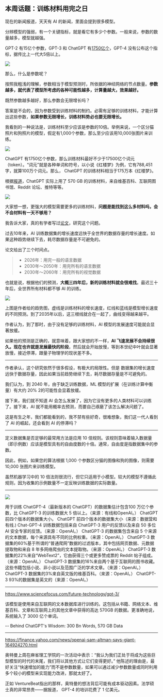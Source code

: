## 本周话题：训练材料用完之日

现在的新闻报道，天天有 AI 的新闻，里面会提到很多模型。

分辨模型的强弱，有一个关键指标，就是看它有多少个参数。一般来说，参数的数量越多，模型就越强。

GPT-2 有15亿个参数，GPT-3 和 ChatGPT 有[1750亿个](https://developer.nvidia.com/zh-cn/blog/openai-presents-gpt-3-a-175-billion-parameters-language-model/)，GPT-4 没有公布这个指标，据传比上一代大5倍以上。

![](https://cdn.beekka.com/blogimg/asset/202305/bg2023050303.webp)

那么，什么是参数呢？

按照我粗浅的理解，参数相当于模型预测时，所依据的神经网络的节点数量。**参数越多，就代表了模型所考虑的各种可能性越多，计算量越大，效果越好。**

既然参数越多越好，那么参数会无限增长吗？

答案是不会的，因为参数受到训练材料的制约。必需有足够的训练材料，才能计算出这些参数，**如果参数无限增长，训练材料势必也要无限增长。**

我看到的一种说法是，训练材料至少应该是参数的10倍。举例来说，一个区分猫照片和狗照片的模型，假定有1,000个参数，那么至少应该用10,000张图片来训练。 

![](https://cdn.beekka.com/blogimg/asset/202305/bg2023050305.webp)

ChatGPT 有1750亿个参数，那么训练材料最好不少于17500亿个词元（token）。“词元”就是各种单词和符号，以小说《红楼梦》为例，它有788,451字，就算100万个词元。那么， ChatGPT 的训练材料相当于175万本《红楼梦》。

根据[报道](https://www.sciencefocus.com/future-technology/gpt-3/)，ChatGPT 实际上用了 570 GB 的训练材料，来自维基百科、互联网图书馆、Reddit 论坛、推特等等。

![](https://cdn.beekka.com/blogimg/asset/202305/bg2023050306.webp)

大家想一想，更强大的模型需要更多的训练材料，**问题是能找到这么多材料吗，会不会材料有一天不够用？**

我告诉大家，真的有学者写过[论文](https://epochai.org/blog/will-we-run-out-of-ml-data-evidence-from-projecting-dataset)，研究这个问题。

过去10年来，AI 训练数据集的增长速度远快于全世界的数据存量的增长速度。如果这种趋势继续下去，耗尽数据存量是不可避免的。

论文给出了三个时间点。

> - 2026年：用完一般的语言数据
> - 2030年～2050年：用完所有的语言数据
> - 2030年～2060年：用完所有的视觉数据

也就是说，根据他们的预测，**大概三四年后，新的训练材料就会很难找**。最迟三十年后，全世界所有材料都不够 AI 的训练。

![](https://cdn.beekka.com/blogimg/asset/202305/bg2023050307.webp)

上图是作者给的趋势图，虚线是训练材料的增长速度，红线和蓝线是模型增长速度的不同预测。到了2035年以后，这三根线就合在一起了，曲线变得越来越平。

作者认为，到了那时，由于没有足够的训练材料，AI 模型的发展速度可能就会显著放缓。

如果他的预测是正确的，就意味着，跟大家想的不一样，**AI 飞速发展不会持续很久。现在也许就是发展最快的阶段**，然后就会开始放慢，等到本世纪中叶就会显著放慢，接近停滞，跟量子物理学的现状差不多。

---

作者承认，这个研究依然于很多假设，有极大的局限性。但是 数据集的增长速度远快于数据存量，因此如果当前趋势继续下去，耗尽数据存量是不可避免的。

我们认为，到 2040 年，由于缺乏训练数据，ML 模型的扩展（在训练计算中衡量）有大约 20% 2的可能性会显着放缓。

接下来，我们就不知道 AI 会怎么发展了，因为它没有更多的人类材料可以训练了。接下来，AI 就不能用概率去预测，而要自己琢磨了该怎么解决问题了。

这是有生之年，我们都能看到的，我不禁有些好奇，很难想象，我们这一代人看到了 AI 的崛起，还会看到 AI 的停滞吗？

---

定义数据集是否足够的最常用方法是应用 10 倍规则。该规则意味着输入数据量（即示例数）应该是模型具有的自由度数的十倍。通常，自由度是指数据集中的参数。 

因此，例如，如果您的算法根据 1,000 个参数区分猫的图像和狗的图像，则需要 10,000 张图片来训练模型。 

虽然机器学习中的 10 倍法则很流行，但它只适用于小模型。较大的模型不遵循此规则，因为收集的示例数量不一定反映训练数据的实际数量。

---

![](https://www.stylefactoryproductions.com/wp-content/uploads/2023/04/chatgpt-4-training-data-size.png)

用于训练 ChatGPT-4（最新版本的 ChatGPT）的数据集估计包含100 万亿个参数，比 ChatGPT-3 的训练数据大 5 倍以上。（来源：有线和OpenAI。）
ChatGPT 前四个版本的数据集大小。
ChatGPT 前四个版本的数据集大小（来源：数据营和有线.)
Chat-GPT-4 训练数据包括来自 ChatGPT-3 用户的反馈以及来自 50 多位 AI 安全专家的反馈。（来源：OpenAI。）
ChatGPT-3 的数据集包含来自 5 个来源的文本数据，每个来源具有不同的比例权重。（来源：OpenAI。）
ChatGPT-3 数据集的60%基于所谓的“普通爬网”数据的过滤版本，其中包括网页数据、元数据提取物和来自 8 年多网络爬虫的文本提取物。（来源：OpenAI。）
ChatGPT-3 数据集的22%来自“WebText2”，它由获得三个或更多赞成票的 Reddit 帖子组成。（来源：OpenAI。）
ChatGPT-3 数据集的16%来自两个基于互联网的图书收藏。这些书籍包括小说、非小说以及范围广泛的学术文章。（来源：OpenAI。）
ChatGPT-3 数据集的3%来自英文版的维基百科。（来源：OpenAI。）
ChatGPT-3 93%的数据集是英文的（来源：OpenAI。）

--- 

https://www.sciencefocus.com/future-technology/gpt-3/

该模型是使用来自互联网的文本数据库进行训练的。这包括从书籍、网络文本、维基百科、文章和互联网上的其他文章中获得的高达 570GB 的数据。更准确地说，系统输入了 3000 亿个单词。

-- Behind ChatGPT's Wisdom: 300 Bn Words, 570 GB Data

---

https://finance.yahoo.com/news/openai-sam-altman-says-giant-164924270.html

奥特曼上周在麻省理工学院的一次活动中表示：“我认为我们正处于将成为这些巨型模型的时代的末尾，我们将以其他方式让它们变得更好。” 他陈述的理由是，最好关注“快速增加的能力”而不是参数数量，如果可以通过减少参数数量或同时利用多个较小的模型来实现能力改进，那就太好了。

正如 VentureBeat指出的那样，奥特曼的想法背后可能有成本驱动因素。法学硕士真的非常昂贵——据报道， GPT-4 的培训花费了 1 亿美元。